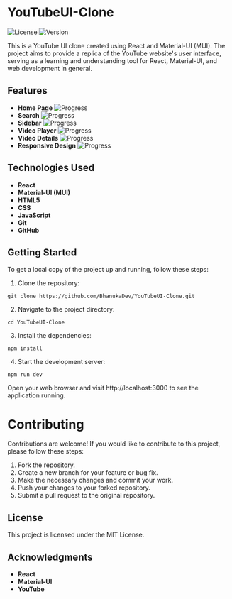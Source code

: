# YouTubeUI-Clone
![License](https://img.shields.io/badge/License-MIT-blue.svg) ![Version](https://img.shields.io/badge/Version-1.0.0-brightgreen.svg)

This is a YouTube UI clone created using React and Material-UI (MUI). The project aims to provide a replica of the YouTube website's user interface, serving as a learning and understanding tool for React, Material-UI, and web development in general.

## Features

* **Home Page** ![Progress](https://progress-bar.dev/50/?)
* **Search** ![Progress](https://progress-bar.dev/60/?)
* **Sidebar** ![Progress](https://progress-bar.dev/90/?)
* **Video Player** ![Progress](https://progress-bar.dev/0/?)
* **Video Details** ![Progress](https://progress-bar.dev/0/?)
* **Responsive Design** ![Progress](https://progress-bar.dev/30/?)

## Technologies Used

* **React**
* **Material-UI (MUI)**
* **HTML5**
* **CSS**
* **JavaScript**
* **Git**
* **GitHub**


## Getting Started

To get a local copy of the project up and running, follow these steps:

1. Clone the repository:
````
git clone https://github.com/BhanukaDev/YouTubeUI-Clone.git
````

2. Navigate to the project directory:
````
cd YouTubeUI-Clone
````

3. Install the dependencies:
````
npm install
````

4. Start the development server:
````
npm run dev
````
Open your web browser and visit http://localhost:3000 to see the application running.

# Contributing

Contributions are welcome! If you would like to contribute to this project, please follow these steps:

1. Fork the repository.
2. Create a new branch for your feature or bug fix.
3. Make the necessary changes and commit your work.
4. Push your changes to your forked repository.
5. Submit a pull request to the original repository.

## License

This project is licensed under the MIT License.

## Acknowledgments

* **React**
* **Material-UI**
* **YouTube**
